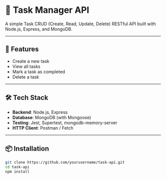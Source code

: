 # 📝 Task Manager API

A simple Task CRUD (Create, Read, Update, Delete) RESTful API built with Node.js, Express, and MongoDB.

---

## 🚀 Features

- Create a new task
- View all tasks
- Mark a task as completed
- Delete a task

---

## 🛠️ Tech Stack

- **Backend**: Node.js, Express
- **Database**: MongoDB (with Mongoose)
- **Testing**: Jest, Supertest, mongodb-memory-server
- **HTTP Client**: Postman / Fetch

---

## 📦 Installation

```bash
git clone https://github.com/yourusername/task-api.git
cd task-api
npm install


